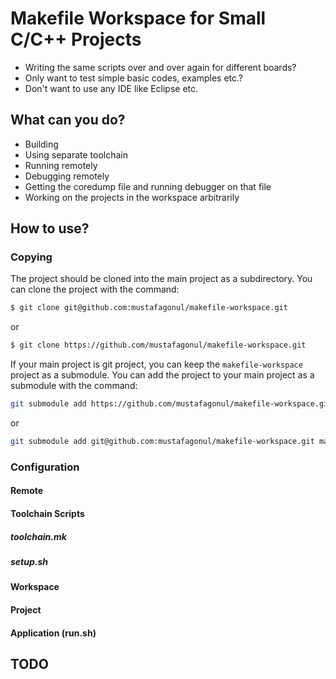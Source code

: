 # Makefile Workspace for Small C/C++ Projects

- Writing the same scripts over and over again for different boards?
- Only want to test simple basic codes, examples etc.?
- Don't want to use any IDE like Eclipse etc.

## What can you do?

- Building
- Using separate toolchain
- Running remotely
- Debugging remotely
- Getting the coredump file and running debugger on that file
- Working on the projects in the workspace arbitrarily

## How to use?

### Copying

The project should be cloned into the main project as a subdirectory. You can clone the project with the command:

```bash
$ git clone git@github.com:mustafagonul/makefile-workspace.git
```

or

```bash
$ git clone https://github.com/mustafagonul/makefile-workspace.git
```

If your main project is git project, you can keep the `makefile-workspace` project as a submodule. You can add the project to your main project as a submodule with the command:

```bash
git submodule add https://github.com/mustafagonul/makefile-workspace.git makefile-workspace
```

or

```bash
git submodule add git@github.com:mustafagonul/makefile-workspace.git makefile-workspace
```

### Configuration

#### Remote

#### Toolchain Scripts

##### toolchain.mk

##### setup.sh

#### Workspace

#### Project

#### Application (run.sh)

## TODO
